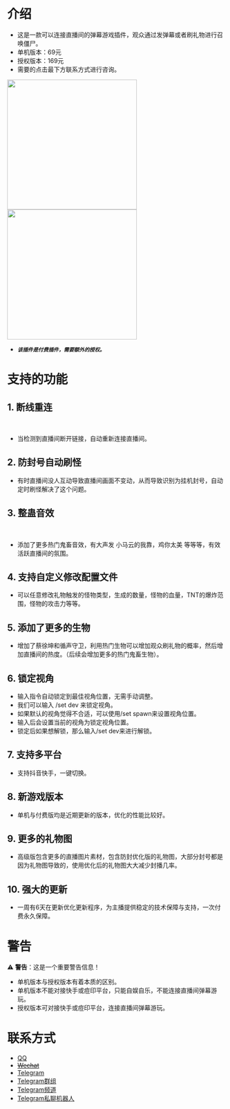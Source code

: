 # 介绍

- 这是一款可以连接直播间的弹幕游戏插件，观众通过发弹幕或者刷礼物进行召唤僵尸。
- 单机版本：69元 
- 授权版本：169元 
- 需要的点击最下方联系方式进行咨询。

<img src="https://github.com/user-attachments/assets/63932ee6-2760-4356-b499-0fd03d0d93bf" width="300" />
<img src="https://github.com/user-attachments/assets/a0f42517-268e-4680-99ce-acad7337c5c7" width="300" />

- ***`该插件是付费插件，需要额外的授权。`***

# 支持的功能

## 1. 断线重连
​
- 当检测到直播间断开链接，自动重新连接直播间。

## 2. 防封号自动刷怪​

- 有时直播间没人互动导致直播间画面不变动，从而导致识别为挂机封号，自动定时刷怪解决了这个问题。

## 3. 整蛊音效
​
- 添加了更多热门鬼畜音效，有大声发 小马云的我靠，鸡你太美 等等等，有效活跃直播间的氛围。

## 4. 支持自定义修改配置文件​

- 可以任意修改礼物触发的怪物类型，生成的数量，怪物的血量，TNT的爆炸范围，怪物的攻击力等等。

## 5. 添加了更多的生物​

- 增加了蔡徐坤和循声守卫，利用热门生物可以增加观众刷礼物的概率，然后增加直播间的热度。（后续会增加更多的热门鬼畜生物）。
  
## 6. 锁定视角​

- 输入指令自动锁定到最佳视角位置，无需手动调整。
- 我们可以输入 /set dev 来锁定视角。
- 如果默认的视角觉得不合适，可以使用/set spawn来设置视角位置。
- 输入后会设置当前的视角为锁定视角位置。
- 锁定后如果想解锁，那么输入/set dev来进行解锁。
  
## 7. 支持多平台​

- 支持抖音快手，一键切换。
  
## 8. 新游戏版本​

- 单机与付费版均是近期更新的版本，优化的性能比较好。
  
## 9. 更多的礼物图​

- 高级版包含更多的直播图片素材，包含防封优化版的礼物图，大部分封号都是因为礼物图导致的，使用优化后的礼物图大大减少封播几率。
  
## 10. 强大的更新​

- 一周有6天在更新优化更新程序，为主播提供稳定的技术保障与支持，一次付费永久保障。

# 警告
⚠️ **警告**：这是一个重要警告信息！
- 单机版本与授权版本有着本质的区别。
- 单机版本不能对接快手或痘印平台，只能自娱自乐，不能连接直播间弹幕游玩。
- 授权版本可对接快手或痘印平台，连接直播间弹幕游玩。

# 联系方式

- [QQ](https://qm.qq.com/q/zBtr0tLpdu)
- <del>[Wechat](https://a.eturl.cn/TqP9u9)<del>
- [Telegram](https://t.me/Cat011)
- [Telegram群组](https://t.me/Fog_Lucifer)
- [Telegram频道](https://t.me/Lucifer_Fog)
- [Telegram私聊机器人](https://t.me/Cat_001bot)
